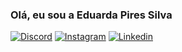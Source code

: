 ### Olá, eu sou a Eduarda Pires Silva

[![Discord](https://img.shields.io/badge/Discord-7289DA?style=for-the-badge&logo=discord&logoColor=white)](https://discord.gg/EeNhV4Y)
[![Instagram](https://img.shields.io/badge/Instagram-E4405F?style=for-the-badge&logo=instagram&logoColor=white)](https://www.instagram.com/epsbans/)
[![Linkedin](https://img.shields.io/badge/LinkedIn-0077B5?style=for-the-badge&logo=linkedin&logoColor=white)](https://www.linkedin.com/in/eduarda-pires-silva-18919a232/)
